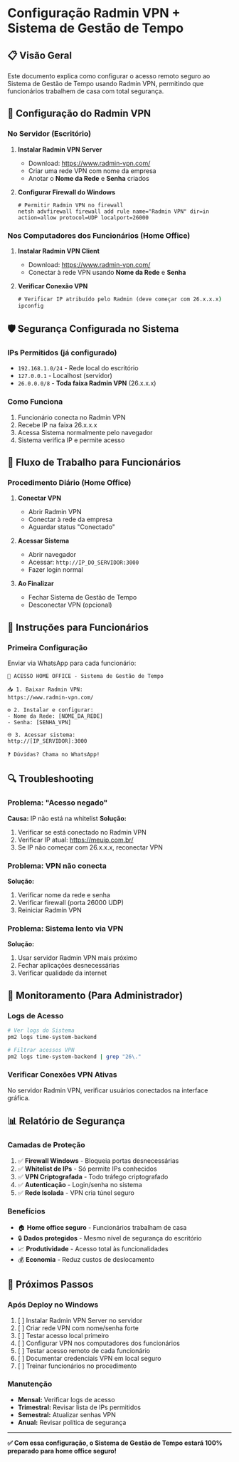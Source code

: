 # Configuração Radmin VPN + Sistema de Gestão de Tempo

## 📋 Visão Geral
Este documento explica como configurar o acesso remoto seguro ao Sistema de Gestão de Tempo usando Radmin VPN, permitindo que funcionários trabalhem de casa com total segurança.

## 🔧 Configuração do Radmin VPN

### No Servidor (Escritório)
1. **Instalar Radmin VPN Server**
   - Download: https://www.radmin-vpn.com/
   - Criar uma rede VPN com nome da empresa
   - Anotar o **Nome da Rede** e **Senha** criados

2. **Configurar Firewall do Windows**
   ```batch
   # Permitir Radmin VPN no firewall
   netsh advfirewall firewall add rule name="Radmin VPN" dir=in action=allow protocol=UDP localport=26000
   ```

### Nos Computadores dos Funcionários (Home Office)
1. **Instalar Radmin VPN Client**
   - Download: https://www.radmin-vpn.com/
   - Conectar à rede VPN usando **Nome da Rede** e **Senha**

2. **Verificar Conexão VPN**
   ```cmd
   # Verificar IP atribuído pelo Radmin (deve começar com 26.x.x.x)
   ipconfig
   ```

## 🛡️ Segurança Configurada no Sistema

### IPs Permitidos (já configurado)
- `192.168.1.0/24` - Rede local do escritório
- `127.0.0.1` - Localhost (servidor)
- `26.0.0.0/8` - **Toda faixa Radmin VPN** (26.x.x.x)

### Como Funciona
1. Funcionário conecta no Radmin VPN
2. Recebe IP na faixa 26.x.x.x
3. Acessa Sistema normalmente pelo navegador
4. Sistema verifica IP e permite acesso

## 🚀 Fluxo de Trabalho para Funcionários

### Procedimento Diário (Home Office)
1. **Conectar VPN**
   - Abrir Radmin VPN
   - Conectar à rede da empresa
   - Aguardar status "Conectado"

2. **Acessar Sistema**
   - Abrir navegador
   - Acessar: `http://IP_DO_SERVIDOR:3000`
   - Fazer login normal

3. **Ao Finalizar**
   - Fechar Sistema de Gestão de Tempo
   - Desconectar VPN (opcional)

## 📱 Instruções para Funcionários

### Primeira Configuração
Enviar via WhatsApp para cada funcionário:

```
🏢 ACESSO HOME OFFICE - Sistema de Gestão de Tempo

📥 1. Baixar Radmin VPN:
https://www.radmin-vpn.com/

⚙️ 2. Instalar e configurar:
- Nome da Rede: [NOME_DA_REDE]
- Senha: [SENHA_VPN]

🌐 3. Acessar sistema:
http://[IP_SERVIDOR]:3000

❓ Dúvidas? Chama no WhatsApp!
```

## 🔍 Troubleshooting

### Problema: "Acesso negado"
**Causa:** IP não está na whitelist
**Solução:**
1. Verificar se está conectado no Radmin VPN
2. Verificar IP atual: https://meuip.com.br/
3. Se IP não começar com 26.x.x.x, reconectar VPN

### Problema: VPN não conecta
**Solução:**
1. Verificar nome da rede e senha
2. Verificar firewall (porta 26000 UDP)
3. Reiniciar Radmin VPN

### Problema: Sistema lento via VPN
**Solução:**
1. Usar servidor Radmin VPN mais próximo
2. Fechar aplicações desnecessárias
3. Verificar qualidade da internet

## 🔧 Monitoramento (Para Administrador)

### Logs de Acesso
```bash
# Ver logs do Sistema
pm2 logs time-system-backend

# Filtrar acessos VPN
pm2 logs time-system-backend | grep "26\."
```

### Verificar Conexões VPN Ativas
No servidor Radmin VPN, verificar usuários conectados na interface gráfica.

## 📊 Relatório de Segurança

### Camadas de Proteção
1. ✅ **Firewall Windows** - Bloqueia portas desnecessárias
2. ✅ **Whitelist de IPs** - Só permite IPs conhecidos
3. ✅ **VPN Criptografada** - Todo tráfego criptografado
4. ✅ **Autenticação** - Login/senha no sistema
5. ✅ **Rede Isolada** - VPN cria túnel seguro

### Benefícios
- 🏠 **Home office seguro** - Funcionários trabalham de casa
- 🔒 **Dados protegidos** - Mesmo nível de segurança do escritório
- 📈 **Produtividade** - Acesso total às funcionalidades
- 💰 **Economia** - Reduz custos de deslocamento

## 🎯 Próximos Passos

### Após Deploy no Windows
1. [ ] Instalar Radmin VPN Server no servidor
2. [ ] Criar rede VPN com nome/senha forte
3. [ ] Testar acesso local primeiro
4. [ ] Configurar VPN nos computadores dos funcionários
5. [ ] Testar acesso remoto de cada funcionário
6. [ ] Documentar credenciais VPN em local seguro
7. [ ] Treinar funcionários no procedimento

### Manutenção
- **Mensal:** Verificar logs de acesso
- **Trimestral:** Revisar lista de IPs permitidos
- **Semestral:** Atualizar senhas VPN
- **Anual:** Revisar política de segurança

---
**✅ Com essa configuração, o Sistema de Gestão de Tempo estará 100% preparado para home office seguro!**
